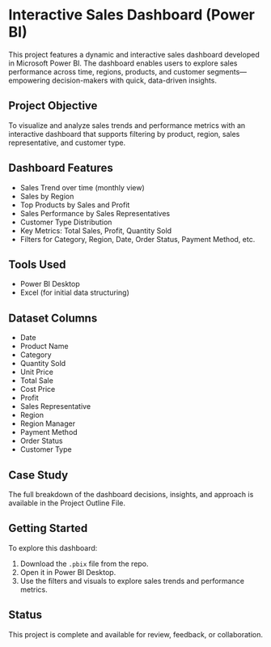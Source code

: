 # Interactive Sales Dashboard (Power BI)

This project features a dynamic and interactive sales dashboard developed in Microsoft Power BI. The dashboard enables users to explore sales performance across time, regions, products, and customer segments—empowering decision-makers with quick, data-driven insights.

## Project Objective
To visualize and analyze sales trends and performance metrics with an interactive dashboard that supports filtering by product, region, sales representative, and customer type.

## Dashboard Features
- Sales Trend over time (monthly view)
- Sales by Region
- Top Products by Sales and Profit
- Sales Performance by Sales Representatives
- Customer Type Distribution
- Key Metrics: Total Sales, Profit, Quantity Sold
- Filters for Category, Region, Date, Order Status, Payment Method, etc.

## Tools Used
- Power BI Desktop
- Excel (for initial data structuring)

## Dataset Columns
- Date
- Product Name
- Category
- Quantity Sold
- Unit Price
- Total Sale
- Cost Price
- Profit
- Sales Representative
- Region
- Region Manager
- Payment Method
- Order Status
- Customer Type

## Case Study
The full breakdown of the dashboard decisions, insights, and approach is available in the Project Outline File.

## Getting Started
To explore this dashboard:
1. Download the `.pbix` file from the repo.
2. Open it in Power BI Desktop.
3. Use the filters and visuals to explore sales trends and performance metrics.

## Status
This project is complete and available for review, feedback, or collaboration.

